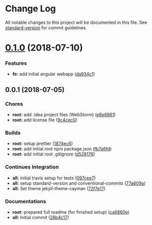 # Change Log

All notable changes to this project will be documented in this file. See [standard-version](https://github.com/conventional-changelog/standard-version) for commit guidelines.

<a name="0.1.0"></a>
# [0.1.0](https://github.com/Mischa1610/crossBILLy/compare/v0.0.1...v0.1.0) (2018-07-10)


### Features

* **fe:** add initial angular webapp ([da934c1](https://github.com/Mischa1610/crossBILLy/commit/da934c1))



<a name="0.0.1"></a>
## 0.0.1 (2018-07-05)


### Chores

* **root:** add .idea project files (WebStorm) ([e8e6861](https://github.com/Mischa1610/alekseew/commits/e8e6861))
* **root:** add license file ([9c4cec0](https://github.com/Mischa1610/alekseew/commits/9c4cec0))


### Builds

* **root:** setup prettier ([1874ec6](https://github.com/Mischa1610/alekseew/commits/1874ec6))
* **root:** add initial root npm package.json ([fb7a6fd](https://github.com/Mischa1610/alekseew/commits/fb7a6fd))
* **root:** add initial root .gitignore ([d528176](https://github.com/Mischa1610/alekseew/commits/d528176))


### Continues Integration

* **all:** initial travis setup for tests ([097cee7](https://github.com/Mischa1610/alekseew/commits/097cee7))
* **all:** setup standard-version and conventional-commits ([77a609a](https://github.com/Mischa1610/alekseew/commits/77a609a))
* **all:** Set theme jekyll-theme-cayman ([72f7e17](https://github.com/Mischa1610/alekseew/commits/72f7e17))


### Documentations

* **root:** prepared full readme (for finished setup) ([ca6860e](https://github.com/Mischa1610/alekseew/commits/ca6860e))
* **all:** Initial commit ([28b4c17](https://github.com/Mischa1610/alekseew/commits/28b4c17))
